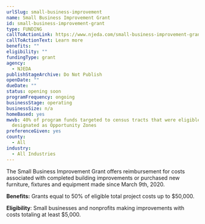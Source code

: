 ```yaml
---
urlSlug: small-business-improvement
name: Small Business Improvement Grant
id: small-business-improvement-grant
type: FUNDING
callToActionLink: https://www.njeda.com/small-business-improvement-grant/
callToActionText: Learn more
benefits: ""
eligibility: ""
fundingType: grant
agency:
  - NJEDA
publishStageArchive: Do Not Publish
openDate: ""
dueDate: ""
status: opening soon
programFrequency: ongoing
businessStage: operating
businessSize: n/a
homeBased: yes
mwvb: 40% of program funds targeted to census tracts that were eligible to be
  designated as Opportunity Zones
preferenceGiven: yes
county:
  - All
industry:
  - All Industries
---
```

The Small Business Improvement Grant offers reimbursement for costs associated with completed building improvements or purchased new furniture, fixtures and equipment made since March 9th, 2020.

**Benefits:** Grants equal to 50% of eligible total project costs up to $50,000.

**Eligibility**: Small businesses and nonprofits making improvements with costs totaling at least $5,000.